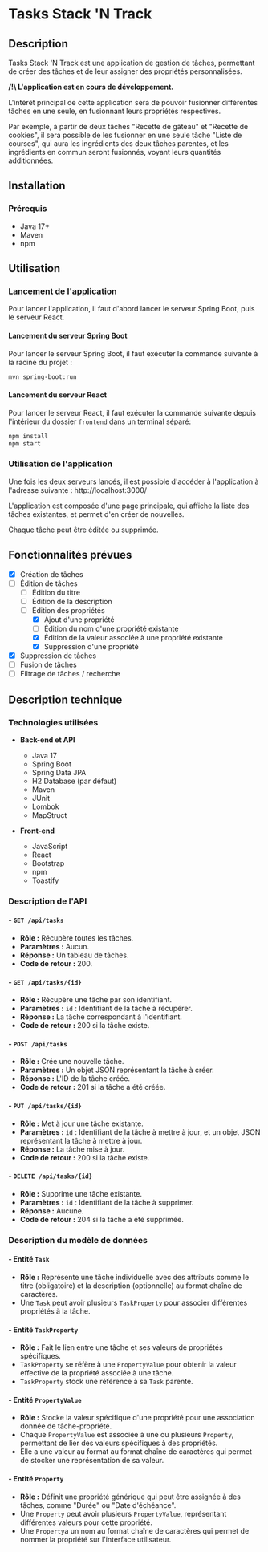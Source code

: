 # Tasks Stack 'N Track

## Description

Tasks Stack 'N Track est une application de gestion de tâches, permettant de créer des tâches et de leur assigner des propriétés personnalisées.

**/!\ L'application est en cours de développement.**

L'intérêt principal de cette application sera de pouvoir fusionner différentes tâches en une seule, en fusionnant leurs propriétés respectives.

Par exemple, à partir de deux tâches "Recette de gâteau" et "Recette de cookies", il sera possible de les fusionner en une seule tâche "Liste de courses", qui aura les ingrédients des deux tâches parentes, et les ingrédients en commun seront fusionnés, voyant leurs quantités additionnées.

## Installation

### Prérequis

- Java 17+
- Maven
- npm

## Utilisation

### Lancement de l'application

Pour lancer l'application, il faut d'abord lancer le serveur Spring Boot, puis le serveur React.

#### Lancement du serveur Spring Boot

Pour lancer le serveur Spring Boot, il faut exécuter la commande suivante à la racine du projet :

```bash
mvn spring-boot:run
```

#### Lancement du serveur React

Pour lancer le serveur React, il faut exécuter la commande suivante depuis l'intérieur du dossier `frontend` dans un terminal séparé:

```bash
npm install
npm start
```

### Utilisation de l'application

Une fois les deux serveurs lancés, il est possible d'accéder à l'application à l'adresse suivante : http://localhost:3000/

L'application est composée d'une page principale, qui affiche la liste des tâches existantes, et permet d'en créer de nouvelles.

Chaque tâche peut être éditée ou supprimée.

## Fonctionnalités prévues

- [x] Création de tâches
- [ ] Édition de tâches
  - [ ] Édition du titre
  - [ ] Édition de la description
  - [ ] Édition des propriétés
    - [x] Ajout d'une propriété
    - [ ] Édition du nom d'une propriété existante
    - [x] Édition de la valeur associée à une propriété existante
    - [x] Suppression d'une propriété
- [x] Suppression de tâches
- [ ] Fusion de tâches
- [ ] Filtrage de tâches / recherche

## Description technique

### Technologies utilisées

- **Back-end et API**
  - Java 17
  - Spring Boot
  - Spring Data JPA
  - H2 Database (par défaut)
  - Maven
  - JUnit
  - Lombok
  - MapStruct

- **Front-end**
  - JavaScript
  - React
  - Bootstrap
  - npm
  - Toastify

### Description de l'API

#### - `GET /api/tasks`
- **Rôle :** Récupère toutes les tâches.
- **Paramètres :** Aucun.
- **Réponse :** Un tableau de tâches.
- **Code de retour :** 200.

#### - `GET /api/tasks/{id}`
- **Rôle :** Récupère une tâche par son identifiant.
- **Paramètres :** `id` : Identifiant de la tâche à récupérer.
- **Réponse :** La tâche correspondant à l'identifiant.
- **Code de retour :** 200 si la tâche existe.

#### - `POST /api/tasks`
- **Rôle :** Crée une nouvelle tâche.
- **Paramètres :** Un objet JSON représentant la tâche à créer.
- **Réponse :** L'ID de la tâche créée.
- **Code de retour :** 201 si la tâche a été créée.

#### - `PUT /api/tasks/{id}`
- **Rôle :** Met à jour une tâche existante.
- **Paramètres :** `id` : Identifiant de la tâche à mettre à jour, et un objet JSON représentant la tâche à mettre à jour.
- **Réponse :** La tâche mise à jour.
- **Code de retour :** 200 si la tâche existe.

#### - `DELETE /api/tasks/{id}`
- **Rôle :** Supprime une tâche existante.
- **Paramètres :** `id` : Identifiant de la tâche à supprimer.
- **Réponse :** Aucune.
- **Code de retour :** 204 si la tâche a été supprimée.

### Description du modèle de données

#### - Entité `Task`
- **Rôle :** Représente une tâche individuelle avec des attributs comme le titre (obligatoire) et la description (optionnelle) au format chaîne de caractères.
- Une `Task` peut avoir plusieurs `TaskProperty` pour associer différentes propriétés à la tâche.

#### - Entité `TaskProperty`
- **Rôle :** Fait le lien entre une tâche et ses valeurs de propriétés spécifiques.
- `TaskProperty` se réfère à une `PropertyValue` pour obtenir la valeur effective de la propriété associée à une tâche.
- `TaskProperty` stock une référence à sa `Task` parente.

#### - Entité `PropertyValue`
- **Rôle :** Stocke la valeur spécifique d'une propriété pour une association donnée de tâche-propriété.
- Chaque `PropertyValue` est associée à une ou plusieurs `Property`, permettant de lier des valeurs spécifiques à des propriétés.
- Elle a une valeur au format au format chaîne de caractères qui permet de stocker une représentation de sa valeur.

#### - Entité `Property`
- **Rôle :** Définit une propriété générique qui peut être assignée à des tâches, comme "Durée" ou "Date d'échéance".
- Une `Property` peut avoir plusieurs `PropertyValue`, représentant différentes valeurs pour cette propriété.
- Une `Property`a un nom au format chaîne de caractères qui permet de nommer la propriété sur l'interface utilisateur.